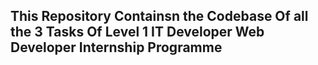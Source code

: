 ## This Repository Containsn the Codebase Of all the 3 Tasks Of Level 1 IT Developer Web Developer Internship Programme